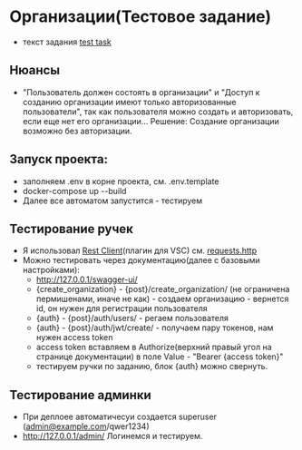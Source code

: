 # Организации(Тестовое задание)
  - текст задания [test task](https://github.com/ZOMini/organization_drf/blob/f759906f3f3332bdd7bef1e5754d0981d79537ee/test_task.txt)

## Нюансы
  - "Пользователь должен состоять в организации" и "Доступ к созданию организации имеют только авторизованные пользователи", так как пользователя можно создать и авторизовать, если еще нет его организации... Решение: Создание организации возможно без авторизации.

## Запуск проекта:
  - заполняем .env в корне проекта, см. .env.template
  - docker-compose up --build
  - Далее все автоматом запустится - тестируем

## Тестирование ручек
  - Я использовал [Rest Client](https://marketplace.visualstudio.com/items?itemName=humao.rest-client)(плагин для VSC) см. [requests.http](https://github.com/ZOMini/organization_drf/blob/ec7b856d7f182b471b333851a876845805b69889/requests.http)
  - Можно тестировать через документацию(далее c базовыми настройками):
    - http://127.0.0.1/swagger-ui/
    - {create_organization} - {post}/create_organization/ (не ограничена пермишенами, иначе не как) - создаем организацию - вернется id, он нужен для регистрации пользователя
    - {auth} - {post}/auth/users/ - регаем пользователя
    - {auth} - {post}/auth/jwt/create/ - получаем пару токенов, нам нужен access token
    - access token вставляем в Authorize(верхний правый угол на странице документации) в поле Value - "Bearer {access token}"
    - тестируем ручки по заданию, блок {auth} можно свернуть.

## Тестирование админки
  - При деплоее автоматичесуи создается superuser (admin@example.com/qwer1234)
  - http://127.0.0.1/admin/ Логинемся и тестируем.